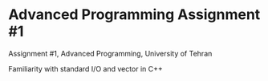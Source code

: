# Advanced Programming Assignment #1
Assignment #1, Advanced Programming, University of Tehran

Familiarity with standard I/O and vector in C++
